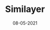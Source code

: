 ---
title: "Similayer"
link: https://www.figma.com/community/plugin/735733267883397781/Similayer
description: This plugin takes Figma’s in-built ‘Select all with...’ command to the next level. Select similar layers; based on a whole range of properties.
tags: [figma plugin]
date: 08-05-2021
---